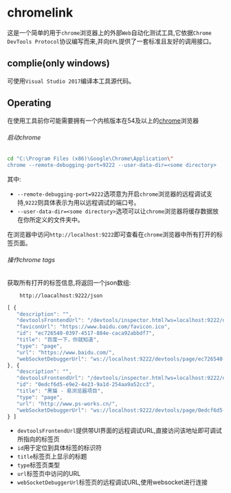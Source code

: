 chromelink
========================================

这是一个简单的用于`chrome`浏览器上的外部`Web`自动化测试工具,它依据`Chrome DevTools Protocol`协议编写而来,并向`EPL`提供了一套标准且友好的调用接口。

complie(only windows)
-------------------------

可使用`Visual Studio 2017`编译本工具源代码。

Operating
-------------------------

在使用工具前你可能需要拥有一个内核版本在54及以上的[chrome](https://www.google.cn/chrome/)浏览器

###### 启动chrome

```Bash
cd "C:\Program Files (x86)\Google\Chrome\Application\"
chrome --remote-debugging-port=9222 --user-data-dir=<some directory>
```

其中:
* `--remote-debugging-port=9222`选项意为开启`chrome`浏览器的远程调试支持,`9222`则具体表示为用以远程调试的端口号。
* `--user-data-dir=<some directory>`选项可以让`chrome`浏览器将缓存数据放在你所定义的文件夹中。

在浏览器中访问`http://localhost:9222`即可查看在`chrome`浏览器中所有打开的标签页面。

###### 操作chrome tags

获取所有打开的标签信息,将返回一个json数组:

        http://loacalhost:9222/json

```javascript
[ {
   "description": "",
   "devtoolsFrontendUrl": "/devtools/inspector.html?ws=localhost:9222/devtools/page/ec726540-0397-4517-884e-caca92abbdf7",
   "faviconUrl": "https://www.baidu.com/favicon.ico",
   "id": "ec726540-0397-4517-884e-caca92abbdf7",
   "title": "百度一下，你就知道",
   "type": "page",
   "url": "https://www.baidu.com/",
   "webSocketDebuggerUrl": "ws://localhost:9222/devtools/page/ec726540-0397-4517-884e-caca92abbdf7"
}, {
   "description": "",
   "devtoolsFrontendUrl": "/devtools/inspector.html?ws=localhost:9222/devtools/page/0edcf6d5-e9e2-4e23-9a1d-254aa9a52cc3",
   "id": "0edcf6d5-e9e2-4e23-9a1d-254aa9a52cc3",
   "title": "黑猫 - 易浏览器项目",
   "type": "page",
   "url": "http://www.ps-works.cn/",
   "webSocketDebuggerUrl": "ws://localhost:9222/devtools/page/0edcf6d5-e9e2-4e23-9a1d-254aa9a52cc3"
} ]
```

* `devtoolsFrontendUrl`提供带UI界面的远程调试URL,直接访问该地址即可调试所指向的标签页
* `id`用于定位到具体标签的标识符
* `title`标签页上显示的标题
* `type`标签页类型
* `url`标签页中访问的URL
* `webSocketDebuggerUrl`标签页的远程调试URL,使用websocket进行连接


